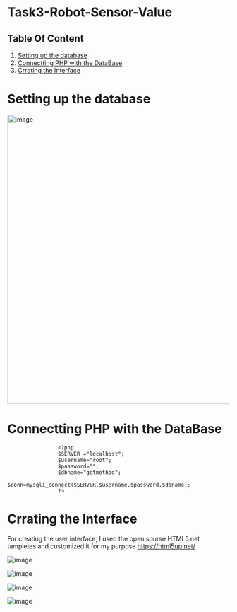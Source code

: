 # Task3-Robot-Sensor-Value


## Table Of Content
1. [Setting up the database](#Setting-up-the-database)
2. [Connectting PHP with the DataBase](#Connectting-PHP-with-the-DataBase) 
3. [Crrating the Interface](#Crrating-the-Interface)




# Setting up the database


<img width="654" alt="image" src="https://user-images.githubusercontent.com/63984422/184484730-cdd30206-b9f3-4cd9-a657-9e4620bd26ff.png">


# Connectting PHP with the DataBase 

                    <?php
                    $SERVER ="localhost";
                    $username="root";
                    $password="";
                    $dbname="getmethod";
                    $conn=mysqli_connect($SERVER,$username,$password,$dbname);
                    ?>
                    
                    
 # Crrating the Interface
 
 For creating the user interface, I used the open sourse HTML5.net tampletes and customized it for my purpose 
 https://html5up.net/
 
 ![image](https://user-images.githubusercontent.com/63984422/185338916-d8f3eb53-7156-4dc2-8cbf-ee13428dacf6.png)


![image](https://user-images.githubusercontent.com/63984422/185338946-ae03fed0-f8fd-4793-a232-9b69d1d83b40.png)


![image](https://user-images.githubusercontent.com/63984422/185338974-f10c3d13-dbe1-46a6-bc0d-568a6ebe8fd1.png)


![image](https://user-images.githubusercontent.com/63984422/185339030-80f56274-50db-41ef-a55c-d4e72eb6001d.png)

